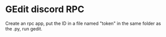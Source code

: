 # GEdit discord RPC

Create an rpc app, put the ID in a file named "token" in the same folder as the .py, run gedit.
